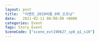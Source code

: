 ```yaml
---
layout: post
title:  "이벤트_2019여름_0화_오프닝"
date:   2021-02-11 00:00:00 +0000
categories: Event
Tags: Story Event
SceneCode: ["scene_evt190627_cp0_q1_s10"]
---
```

